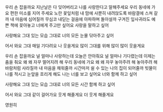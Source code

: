 우리 손 잡을까요
지난날은 다 잊어버리고
나를 사랑한다고 말해주세요
우리 동네에 가요
편한 미소를 지어 주세요
노란 꽃잎처럼 내 맘에
사뿐히 내려앉도록
바람결에 스쳐 갈까
내 마음에 심어질까
무심코 내딛는 걸음에
아파하며 돌아설까
구겨진 잎사귀라도
예쁜 책에 꽂아놓고
너에게 주고만 싶어요
사랑을 말하고 싶어


사랑해요 그대
있는 모습 그대로
너의 모든 눈물
닦아주고 싶어

어서 와요 그대
매일 기다려요
나 웃을게요 많이
그대를 위해 많이
많이 웃을게요


우리 손 잡을까요
널 얼마나 사랑하는데
오늘은 안아줘요
널 얼마나 기다렸는데
이제는 춤을 춰요
왜 왜 자꾸 멀어지려 해
우리 동네에 가요
왜 왜 자꾸 놓아주려 해
놓아주려 해
바람처럼 사라질까
내 마음을 채워줄까
시간마저 쉴 수 있는
나의 집이 되어줄까
빗물이 나를 적시고
눈앞을 흐리게 해도
나는 너를 보고 싶어요
너와 함께 하고 싶어


사랑해요 그대
있는 모습 그대로
너의 모든 시간
함께 하고 싶어

어서 와요 그대
같이 걸어가요
웃게 해줄게요
더 웃게 해줄게요

영원히
